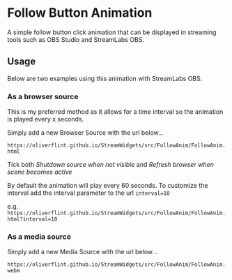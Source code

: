 # Follow Button Animation

A simple follow button click animation that can be displayed in streaming tools such as OBS Studio and StreamLabs OBS.

## Usage

Below are two examples using this animation with StreamLabs OBS.

### As a browser source

This is my preferred method as it allows for a time interval so the animation is played every x seconds.

Simply add a new Browser Source with the url below...

`https://oliverflint.github.io/StreamWidgets/src/FollowAnim/FollowAnim.html`

Tick both *Shutdown source when not visible* and *Refresh browser when scene becomes active*

By default the animation will play every 60 seconds. To customize the interval add the interval parameter to the url `interval=10`

e.g.
`https://oliverflint.github.io/StreamWidgets/src/FollowAnim/FollowAnim.html?interval=10`

### As a media source

Simply add a new Media Source with the url below...

`https://oliverflint.github.io/StreamWidgets/src/FollowAnim/FollowAnim.webm`